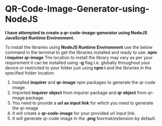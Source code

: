 # QR-Code-Image-Generator-using-NodeJS

<strong>I have attempted to create a qr-code-image-generator using NodeJS JavaScript Runtime Environment.</strong>

To install the libraries using <strong>NodeJS Runtime Environment</strong> use the below command in the terminal to get the libraries installed and ready to use.
<strong> npm i inquirer qr-image</strong>
The location to install the library may vary as per your requirement it can be installed using <strong>-g</strong> flag i.e. globally throughout your device 
or restricted to your folder just using <strong>npm i</strong> and the libraries in the specified folder location. 

<ol>
  <li>Installed <strong>inquirer</strong> and <strong>qr-image</strong> npm packages to generate the qr-code image.</li>
  <li>Imported <strong>inquirer object</strong> from inquirer package and <strong>qr object</strong> from qr-image package.</li>
  <li>You need to provide a <strong>url as input link</strong> for which you need to generate the qr-image</li>
  <li>It will create a <strong>qr-code-image</strong> for your provided url input link.</li>
  <li>It will generate qr-code image in the <strong>.png</strong> foormat/extension by default.</li>
</ol>
